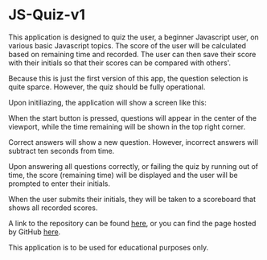 # JS-Quiz-v1

This application is designed to quiz the user, a beginner Javascript user, on various basic Javascript topics. 
The score of the user will be calculated based on remaining time and recorded. 
The user can then save their score with their initials so that their scores can be compared with others'.


Because this is just the first version of this app, the question selection is quite sparce. 
However, the quiz should be fully operational. 

Upon initiliazing, the application will show a screen like this: 


When the start button is pressed, questions will appear in the center of the viewport, while the time remaining will be shown in the top right corner. 

Correct answers will show a new question. However, incorrect answers will subtract ten seconds from time. 

Upon answering all questions correctly, or failing the quiz by running out of time, the score (remaining time) will be displayed and the user will be prompted to enter their initials.

When the user submits their initials, they will be taken to a scoreboard that shows all recorded scores. 

A link to the repository can be found [here](https://github.com/jhahnsheen/JS-Quiz-v1), or you can find the page hosted by GitHub [here](https://jhahnsheen.github.io/JS-Quiz-v1/).

This application is to be used for educational purposes only.